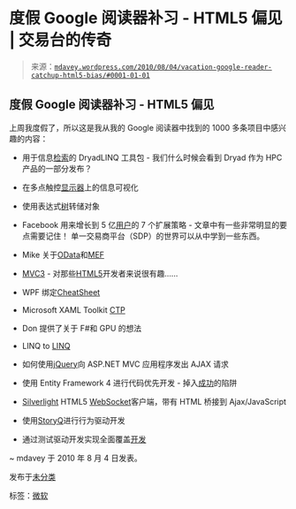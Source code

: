 <!--yml

类别：未分类

日期：2024-05-18 06:14:18

-->

# 度假 Google 阅读器补习 - HTML5 偏见 | 交易台的传奇

> 来源：[`mdavey.wordpress.com/2010/08/04/vacation-google-reader-catchup-html5-bias/#0001-01-01`](https://mdavey.wordpress.com/2010/08/04/vacation-google-reader-catchup-html5-bias/#0001-01-01)

## 度假 Google 阅读器补习 - HTML5 偏见

上周我度假了，所以这是我从我的 Google 阅读器中找到的 1000 多条项目中感兴趣的内容：

+   用于信息[检索](http://research.microsoft.com/en-us/downloads/49cf44dc-cb56-48cf-a8b6-dd9089037b04/default.aspx)的 DryadLINQ 工具包 - 我们什么时候会看到 Dryad 作为 HPC 产品的一部分发布？

+   在多点触控[显示器](http://vimeo.com/4609006)上的信息可视化

+   使用表达式[树](http://msmvps.com/blogs/paulomorgado/archive/2010/08/03/dumping-objects-using-expression-trees.aspx)转储对象

+   Facebook 用来增长到 5 亿[用户](http://highscalability.com/blog/2010/8/2/7-scaling-strategies-facebook-used-to-grow-to-500-million-us.html)的 7 个扩展策略 - 文章中有一些非常明显的要点需要记住！ 单一交易商平台（SDP）的世界可以从中学到一些东西。

+   Mike 关于[OData](http://mtaulty.com/CommunityServer/blogs/mike_taultys_blog/archive/2010/07/28/odata-the-open-data-protocol.aspx)和[MEF](http://mtaulty.com/CommunityServer/blogs/mike_taultys_blog/archive/2010/07/26/the-way-of-mef-uk-sessions-with-glenn-block.aspx)

+   [MVC3](http://blogs.msdn.com/b/usisvde/archive/2010/07/28/preview-1-of-asp-net-mvc-3-introduces-razor-view-engine.aspx) - 对那些[HTML5](http://weblogs.asp.net/nmarun/archive/2010/07/29/mvc-3-first-look.aspx)开发者来说很有趣……

+   WPF 绑定[CheatSheet](http://www.nbdtech.com/Free/WpfBinding.pdf)

+   Microsoft XAML Toolkit [CTP](http://blogs.msdn.com/b/wpf/archive/2010/07/28/microsoft-xaml-toolkit-ctp-july-2010.aspx)

+   Don 提供了关于 F#和 GPU 的想法

+   LINQ to [LINQ](http://www.interact-sw.co.uk/iangblog/2010/08/02/linq-cartesian-4)

+   如何使用[jQuery](http://weblogs.asp.net/gunnarpeipman/archive/2010/07/26/how-to-make-ajax-requests-to-asp-net-mvc-application-using-jquery.aspx)向 ASP.NET MVC 应用程序发出 AJAX 请求

+   使用 Entity Framework 4 进行代码优先开发 - 掉入[成功](http://blogs.msdn.com/b/agileer/archive/2010/07/26/code-first-development-with-entity-framework-4-falling-into-the-pit-of-success.aspx)的陷阱

+   [Silverlight](http://www.silverlightshow.net/items/The-duplex-story-looking-at-duplex-communication-in-Silverlight-4-Part-3-Using-Net.Tcp.aspx) HTML5 [WebSocket](http://tomasz.janczuk.org/2010/07/silverlight-html5-websocket-client-with.html)客户端，带有 HTML 桥接到 Ajax/JavaScript

+   使用[StoryQ](http://geekswithblogs.net/liammclennan/archive/2010/07/25/141072.aspx)进行行为驱动开发

+   通过测试驱动开发实现全面覆盖[开发](http://codebetter.com/blogs/patricksmacchia/archive/2010/07/16/full-coverage-by-tests-driven-development-bis.aspx?utm_source=feedburner&utm_medium=feed&utm_campaign=Feed%3A+CodeBetter+%28CodeBetter.Com%29)

~ mdavey 于 2010 年 8 月 4 日发表。

发布于[未分类](https://mdavey.wordpress.com/category/uncategorized/)

标签：[微软](https://mdavey.wordpress.com/tag/microsoft/)
